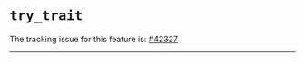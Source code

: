 # `try_trait`

The tracking issue for this feature is: [#42327]

[#42327]: https://github.com/rust-lang/rust/issues/42327

------------------------
